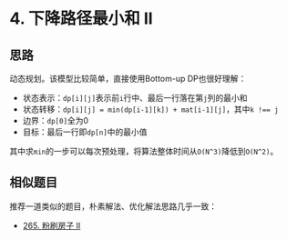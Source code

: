 # 4. 下降路径最小和 II

## 思路

动态规划。该模型比较简单，直接使用Bottom-up DP也很好理解：

- 状态表示：`dp[i][j]`表示前`i`行中、最后一行落在第`j`列的最小和
- 状态转移：`dp[i][j] = min(dp[i-1][k]) + mat[i-1][j]`，其中`k !== j`
- 边界：`dp[0]`全为0
- 目标：最后一行即`dp[n]`中的最小值

其中求`min`的一步可以每次预处理，将算法整体时间从`O(N^3)`降低到`O(N^2)`。

## 相似题目

推荐一道类似的题目，朴素解法、优化解法思路几乎一致：

- [265. 粉刷房子 II](https://leetcode-cn.com/problems/paint-house-ii/)
